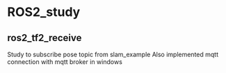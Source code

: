 # ROS2_study

## ros2_tf2_receive
Study to subscribe pose topic from slam_example
Also implemented mqtt connection with mqtt broker in windows
